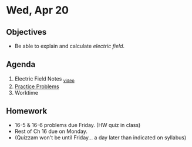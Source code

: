 Wed, Apr 20
=========      
  
Objectives    
------------    
- Be able to explain and calculate *electric field*.
   
Agenda      
---------      
1. Electric Field Notes <sub>[video](https://youtu.be/GAGa1qFKVZ8)</sub>
2. [Practice Problems](https://avon.schoology.com/page/5527388548)
3. Worktime

  
Homework    
-------------      
  
- 16-5 & 16-6 problems due Friday. (HW quiz in class)
- Rest of Ch 16 due on Monday.
- (Quizzam won't be until Friday... a day later than indicated on syllabus)
<!--stackedit_data:
eyJoaXN0b3J5IjpbMTc0NDk2MDU1MSwyMDIzNTQ4NzM1LC0xND
QyNzk0MjcxLC0zMzI1OTQxMTUsLTYyNTYzNzc2NSwyMjAzNjUw
NTAsMTAyMzc2ODMyMSwtMTg5MjAwNTE4Nyw5MzQ0NDA2OTIsOT
g0MTg1OTM1LC00MTcxNDA4OTQsLTEyNTUwODEzNjYsLTgzMjQ4
MDQxNiwtMTY4ODYwMjkyNywtMzIzMTgzODgzLC01MTEzNzQ5OT
gsLTg0NDE4OTYwMiwtMTM2Mjg0MTEzOCwxMDQ4MTE5ODM1LDkw
MTg1NzQ0XX0=
-->